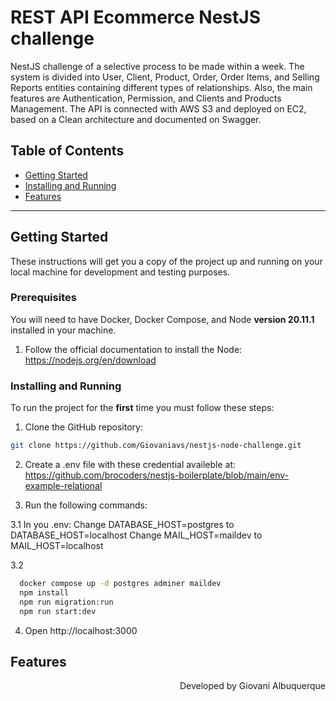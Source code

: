 # REST API Ecommerce NestJS challenge

NestJS challenge of a selective process to be made within a week. The system is divided into User, Client, Product, Order, Order Items, and Selling Reports entities containing different types of relationships. Also, the main features are Authentication, Permission, and Clients and Products Management. The API is connected with AWS S3 and deployed on EC2, based on a Clean architecture and documented on Swagger.

## Table of Contents

<ul>
  <li><a href="#getting-started">Getting Started</a></li>
  <li><a href="#installing-and-running">Installing and Running</a></li>
  <li><a href="#features">Features</a></li>
</ul>

---

## Getting Started

These instructions will get you a copy of the project up and running on your local machine for development and testing purposes.

### Prerequisites

You will need to have Docker, Docker Compose, and Node **version 20.11.1** installed in your machine.

1. Follow the official documentation to install the Node: https://nodejs.org/en/download

### Installing and Running

To run the project for the **first** time you must follow these steps:

1. Clone the GitHub repository:

```bash
git clone https://github.com/Giovaniavs/nestjs-node-challenge.git
```

2. Create a .env file with these credential availeble at: https://github.com/brocoders/nestjs-boilerplate/blob/main/env-example-relational

3. Run the following commands:

3.1 In you .env:
  Change DATABASE_HOST=postgres to DATABASE_HOST=localhost
  Change MAIL_HOST=maildev to MAIL_HOST=localhost

3.2 

```bash
  docker compose up -d postgres adminer maildev
  npm install
  npm run migration:run
  npm run start:dev
```

4. Open http://localhost:3000

## Features


<p align="right">
 Developed by Giovani Albuquerque
</p>
